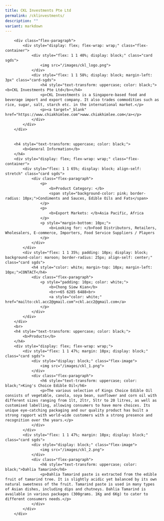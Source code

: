 ```yaml
---
title: CKL Investments Pte Ltd
permalink: /cklinvestments/
description: ""
variant: markdown
---
```



	
		<div class="flex-paragraph">
			<div style="display: flex; flex-wrap: wrap;" class="flex-container">
				<div style="flex: 1 1 40%; display: block;" class="card sgds">
					<img src="/images/ckl_logo.png">
				</div>
				<div style="flex: 1 1 58%; display: block; margin-left: 3px" class="card-sgds">
					<h4 style="text-transform: uppercase; color: black;"><b>CKL Investments Pte Ltd</b></h4>
					<p>CKL Investments is a Singapore-based food and beverage import and export company. It also trades commodities such as rice, sugar, salt, starch etc. in the international market.</p>
					<p><a target="_blank" href="https://www.chiakhimlee.com">www.chiakhimlee.com</a></p>
				</div>
			</div>
		</div>
	
	
		<h4 style="text-transform: uppercase; color: black;">
			<b>General Information</b>
		</h4>
		<div style="display: flex; flex-wrap: wrap;" class="flex-container">
			<div style="flex: 1 1 65%; display: block; align-self: stretch" class="card sgds">
				<div class="flex-paragraph">
					<p>
						<b>Product Category: </b>
						<span style="background-color: pink; border-radius: 10px;">Condiments and Sauces, Edible Oils and Fats</span>
					</p>
					<p>
						<b>Export Markets: </b>Asia Pacific, Africa
					</p>
					<p style="margin-bottom: 10px;">
						<b>Looking for: </b>Food Distributors, Retailers, Wholesalers, E-commerce, Importers, Food Service Suppliers / Players
					</p>
				</div>
			</div>
			<div style="flex: 1 1 35%; padding: 10px; display: block; background-color: maroon; border-radius: 25px; align-self: center;" class="card sgds">
				<h4 style="color: white; margin-top: 10px; margin-left: 10px;">CONTACT</h4>
				<div class="flex-paragraph">
					<p style="padding: 10px; color: white;">
						<b>Chong Siew Kian</b>
						<br>+65 6285 6488<br>
						<a style="color: white;" href="mailto:ckl.acc2@gmail.com">ckl.acc2@gmail.com</a>
					</p>
				</div>
			</div>
		</div>
		<br>
		<h4 style="text-transform: uppercase; color: black;">
			<b>Products</b>
		</h4>
		<div style="display: flex; flex-wrap: wrap;">
			<div style="flex: 1 1 47%; margin: 10px; display: block;" class="card sgds">
				<div style="display: block;" class="flex-image">
					<img src="/images/ckl_1.png">
				</div>
				<div class="flex-paragraph">
					<h6 style="text-transform: uppercase; color: black;">King's Choice Edible Oil</h6>
					<p>The various selection of Kings Choice Edible Oil consists of vegetable, canola, soya bean, sunflower and corn oil with different sizes ranging from 1lt, 2ltr, 5ltr to 20 litres, as well as customised labelling, allowing consumers to have more choices. Its unique eye-catching packaging and our quality product has built a strong rapport with world-wide customers with a strong presence and recognition over the years.</p>
				</div>
			</div>
			<div style="flex: 1 1 47%; margin: 10px; display: block;" class="card sgds">
				<div style="display: block;" class="flex-image">
					<img src="/images/ckl_2.png">
				</div>
				<div class="flex-paragraph">
					<h6 style="text-transform: uppercase; color: black;">Dahlia Tamarind</h6>
					<p>Dahlia Tamarind paste is extracted from the edible fruit of tamarind tree. It is slightly acidic yet balanced by its own natural sweetness of the fruit. Tamarind paste is used in many types of Asian dishes, including dips and chutneys. Dahlia Tamarind is available in various packages (300grams. 1Kg and 6Kg) to cater to different consumers needs.</p>
				</div>
			</div>
		</div>
	
